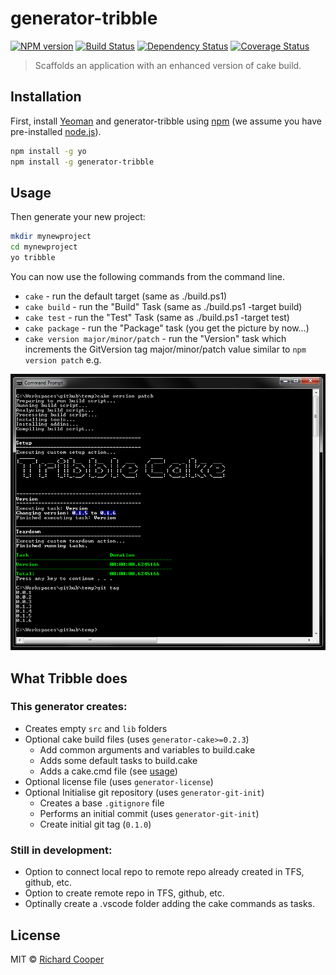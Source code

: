 # generator-tribble 
[![NPM version](https://badge.fury.io/js/generator-tribble.svg)](https://npmjs.org/package/generator-tribble)
[![Build Status](https://travis-ci.org/frozenskys/generator-tribble.svg?branch=master)](https://travis-ci.org/frozenskys/generator-tribble)
[![Dependency Status](https://david-dm.org/frozenskys/generator-tribble.svg?theme=shields.io)](https://david-dm.org/frozenskys/generator-tribble) 
[![Coverage Status](https://coveralls.io/repos/github/frozenskys/generator-tribble/badge.svg?branch=master)](https://coveralls.io/github/frozenskys/generator-tribble?branch=master)
> Scaffolds an application with an enhanced version of cake build.

## Installation
First, install [Yeoman](http://yeoman.io) and generator-tribble using [npm](https://www.npmjs.com/) (we assume you have pre-installed [node.js](https://nodejs.org/)).
```bash
npm install -g yo
npm install -g generator-tribble
```

## <a name="usage"></a>Usage
Then generate your new project:
```bash
mkdir mynewproject
cd mynewproject
yo tribble
```

You can now use the following commands from the command line.
 - `cake` - run the default target (same as ./build.ps1)
 - `cake build` - run the "Build" Task (same as ./build.ps1 -target build)
 - `cake test` - run the "Test" Task (same as ./build.ps1 -target test)
 - `cake package` - run the "Package" task (you get the picture by now...)
 - `cake version major/minor/patch` - run the "Version" task which increments the GitVersion tag major/minor/patch value similar to `npm version patch` e.g.

![Running 'cake version patch'](art/patch.png)

## What Tribble does
### This generator creates: 

 - Creates empty `src` and `lib` folders
 - Optional cake build files (uses `generator-cake>=0.2.3`)
   - Add common arguments and variables to build.cake
   - Adds some default tasks to build.cake
   - Adds a cake.cmd file (see [usage](#usage))
 - Optional license file (uses `generator-license`)
 - Optional Initialise git repository (uses `generator-git-init`)
   - Creates a base `.gitignore` file
   - Performs an initial commit (uses `generator-git-init`)
   - Create initial git tag (`0.1.0`)


### Still in development:

 - Option to connect local repo to remote repo already created in TFS, github, etc.
 - Option to create remote repo in TFS, github, etc.
 - Optinally create a .vscode folder adding the cake commands as tasks.

## License 
MIT © [Richard Cooper]()
